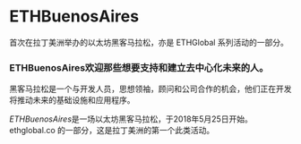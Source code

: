 # ETHBuenosAires

首次在拉丁美洲举办的以太坊黑客马拉松，亦是 ETHGlobal 系列活动的一部分。

### ETHBuenosAires欢迎那些想要支持和建立去中心化未来的人。

黑客马拉松是一个与开发人员，思想领袖，顾问和公司合作的机会，他们正在开发将推动未来的基础设施和应用程序。

*‎ETHBuenosAires‎*‎是一场以太坊黑客马拉松，于2018年5月25日开始。ethglobal.co 的一部分，这是拉丁美洲的第一个此类活动。‎
